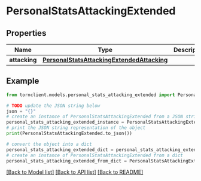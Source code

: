 # PersonalStatsAttackingExtended


## Properties

Name | Type | Description | Notes
------------ | ------------- | ------------- | -------------
**attacking** | [**PersonalStatsAttackingExtendedAttacking**](PersonalStatsAttackingExtendedAttacking.md) |  | 

## Example

```python
from tornclient.models.personal_stats_attacking_extended import PersonalStatsAttackingExtended

# TODO update the JSON string below
json = "{}"
# create an instance of PersonalStatsAttackingExtended from a JSON string
personal_stats_attacking_extended_instance = PersonalStatsAttackingExtended.from_json(json)
# print the JSON string representation of the object
print(PersonalStatsAttackingExtended.to_json())

# convert the object into a dict
personal_stats_attacking_extended_dict = personal_stats_attacking_extended_instance.to_dict()
# create an instance of PersonalStatsAttackingExtended from a dict
personal_stats_attacking_extended_from_dict = PersonalStatsAttackingExtended.from_dict(personal_stats_attacking_extended_dict)
```
[[Back to Model list]](../README.md#documentation-for-models) [[Back to API list]](../README.md#documentation-for-api-endpoints) [[Back to README]](../README.md)


